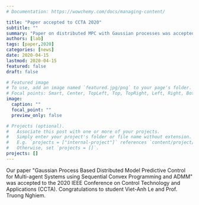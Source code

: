 ```yaml
---
# Documentation: https://wowchemy.com/docs/managing-content/

title: "Paper accepted to CCTA 2020"
subtitle: ""
summary: "Paper on distributed MPC with Gaussian processes was accepted to CCTA 2020."
authors: [lab]
tags: [paper,2020]
categories: [news]
date: 2020-04-15
lastmod: 2020-04-15
featured: false
draft: false

# Featured image
# To use, add an image named `featured.jpg/png` to your page's folder.
# Focal points: Smart, Center, TopLeft, Top, TopRight, Left, Right, BottomLeft, Bottom, BottomRight.
image:
  caption: ""
  focal_point: ""
  preview_only: false

# Projects (optional).
#   Associate this post with one or more of your projects.
#   Simply enter your project's folder or file name without extension.
#   E.g. `projects = ["internal-project"]` references `content/project/deep-learning/index.md`.
#   Otherwise, set `projects = []`.
projects: []
---
```


Our paper "Gaussian Process Based Distributed Model Predictive Control for Multi-agent Systems using Sequential Convex Programming and ADMM" was accepted to the 2020 IEEE Conference on Control Technology and Applications (CCTA).  Congratulations to student Viet-Anh Le and Prof. Truong Nghiem.
